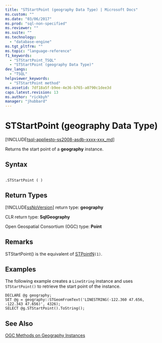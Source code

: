 ```yaml
---
title: "STStartPoint (geography Data Type) | Microsoft Docs"
ms.custom: ""
ms.date: "03/06/2017"
ms.prod: "sql-non-specified"
ms.reviewer: ""
ms.suite: ""
ms.technology: 
  - "database-engine"
ms.tgt_pltfrm: ""
ms.topic: "language-reference"
f1_keywords: 
  - "STStartPoint_TSQL"
  - "STStartPoint (geography Data Type)"
dev_langs: 
  - "TSQL"
helpviewer_keywords: 
  - "STStartPoint method"
ms.assetid: 7df18a5f-b9ee-4e36-b765-a0790c1dee3d
caps.latest.revision: 13
ms.author: "rickbyh"
manager: "jhubbard"
---
```

# STStartPoint (geography Data Type)
[!INCLUDE[tsql-appliesto-ss2008-asdb-xxxx-xxx_md](../../relational-databases/import-export/includes/tsql-appliesto-ss2008-asdb-xxxx-xxx-md.md)]

  Returns the start point of a **geography** instance.  
  
## Syntax  
  
```  
  
.STStartPoint ( )  
```  
  
## Return Types  
 [!INCLUDE[ssNoVersion](../../advanced-analytics/r-services/includes/ssnoversion-md.md)] return type: **geography**  
  
 CLR return type: **SqlGeography**  
  
 Open Geospatial Consortium (OGC) type: **Point**  
  
## Remarks  
 STStartPoint() is the equivalent of [STPointN](../../t-sql/data-types/stpointn-geometry-data-type.md)`(1)`.  
  
## Examples  
 The following example creates a `LineString` instance and uses `STStartPoint()` to retrieve the start point of the instance.  
  
```  
DECLARE @g geography;  
SET @g = geography::STGeomFromText('LINESTRING(-122.360 47.656, -122.343 47.656)', 4326);  
SELECT @g.STStartPoint().ToString();  
```  
  
## See Also  
 [OGC Methods on Geography Instances](../../t-sql/data-types/ogc-methods-on-geography-instances.md)  
  
  